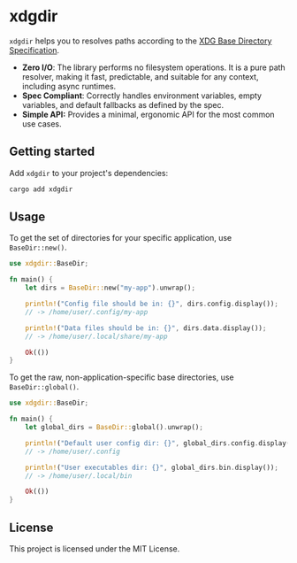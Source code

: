 # xdgdir

`xdgdir` helps you to resolves paths according to the
[XDG Base Directory Specification](https://specifications.freedesktop.org/basedir-spec/latest/).

- **Zero I/O**: The library performs no filesystem operations. It is a pure path
  resolver, making it fast, predictable, and suitable for any context, including
  async runtimes.
- **Spec Compliant**: Correctly handles environment variables, empty variables,
  and default fallbacks as defined by the spec.
- **Simple API:** Provides a minimal, ergonomic API for the most common use
  cases.

## Getting started

Add `xdgdir` to your project's dependencies:

```sh
cargo add xdgdir
```

## Usage

To get the set of directories for your specific application, use
`BaseDir::new()`.

```rust
use xdgdir::BaseDir;

fn main() {
    let dirs = BaseDir::new("my-app").unwrap();

    println!("Config file should be in: {}", dirs.config.display());
    // -> /home/user/.config/my-app

    println!("Data files should be in: {}", dirs.data.display());
    // -> /home/user/.local/share/my-app

    Ok(())
}
```

To get the raw, non-application-specific base directories, use
`BaseDir::global()`.

```rust
use xdgdir::BaseDir;

fn main() {
    let global_dirs = BaseDir::global().unwrap();

    println!("Default user config dir: {}", global_dirs.config.display());
    // -> /home/user/.config

    println!("User executables dir: {}", global_dirs.bin.display());
    // -> /home/user/.local/bin

    Ok(())
}
```

## License

This project is licensed under the MIT License.

